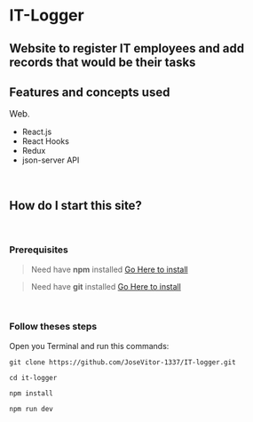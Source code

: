 # IT-Logger

## Website to register IT employees and add records that would be their tasks

## Features and concepts used

<span style="font-size:1.1em">Web</span>.

- React.js
- React Hooks
- Redux
- json-server API

<br />

## How do I start this site?

<br />

### Prerequisites

> Need have **npm** installed [Go Here to install](https://nodejs.org/en/)

> Need have **git** installed [Go Here to install](https://git-scm.com/downloads)

<br />

### Follow theses steps

Open you Terminal and run this commands:

```
git clone https://github.com/JoseVitor-1337/IT-logger.git

cd it-logger

npm install

npm run dev
```
